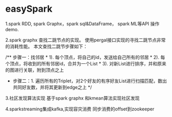# easySpark
1.spark RDD, spark Graphx，spark sql&DataFrame， spark ML等API 操作demo.


2.spark graphx 查找二跳节点的实现。
使用pergal接口实现的寻找二跳节点非常的消耗性能。
本文查找二跳节步骤如下：

 /** 步骤一：找邻居
      * 1). 每个顶点，将自己的id，发送给自己所有的邻居
      * 2). 每个顶点，将收到的所有邻居id，合并为一个List
      * 3). 对新List进行排序，并和原来的图进行关联，附到顶点之上
  * 步骤二：1. 遍历所有的Triplet，对2个好友的有序好友List进行扫描匹配，数出共同好友数，并将其更新到edge之上
  */

3.社区发现算法实现
基于spark graphx 和kmean算法实现社区发现





4.sparkstreaming集成kafka,实现容灾消费 
同步消费的offset到zookeeper






